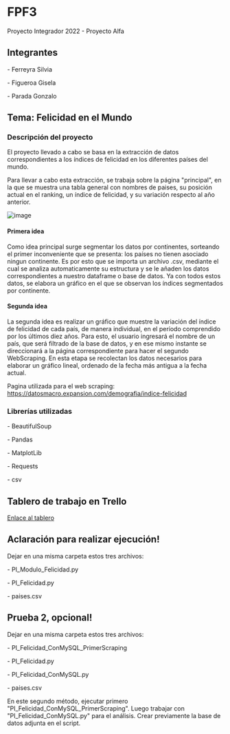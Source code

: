 <h1>FPF3</h1>

Proyecto Integrador 2022 - Proyecto Alfa

<h2>Integrantes</h2>

<p>- Ferreyra Silvia</p>
<p>- Figueroa Gisela</p>
<p>- Parada Gonzalo</p>



<h2>Tema: Felicidad en el Mundo</h2>

<h3>Descripción del proyecto</h2>

El proyecto llevado a cabo se basa en la extracción de datos correspondientes a los índices de felicidad en los diferentes países del mundo.

Para llevar a cabo esta extracción, se trabaja sobre la página "principal", en la que se muestra una tabla general con nombres de paises, su posición actual en el ranking, un índice de felicidad, y su variación respecto al año anterior.

![image](https://user-images.githubusercontent.com/100076710/200549433-77f45b5b-e338-4baa-a19a-5f3dcaa27b68.png)


<h4>Primera idea</h4>

Como idea principal surge segmentar los datos por continentes, sorteando el primer inconveniente que se presenta: los países no tienen asociado ningun continente. Es por esto que se importa un archivo .csv, mediante el cual se analiza automaticamente su estructura y se le añaden los datos correspondientes a nuestro dataframe o base de datos. Ya con todos estos datos, se elabora un gráfico en el que se observan los índices segmentados por continente.

<h4>Segunda idea</h4>

La segunda idea es realizar un gráfico que muestre la variación del índice de felicidad de cada país, de manera individual, en el período comprendido por los últimos diez años. Para esto, el usuario ingresará el nombre de un país, que será filtrado de la base de datos, y en ese mismo instante se direccionará a la página correspondiente para hacer el segundo WebScraping. En esta etapa se recolectan los datos necesarios para elaborar un gráfico lineal, ordenado de la fecha más antigua a la fecha actual.


Pagina utilizada para el web scraping: https://datosmacro.expansion.com/demografia/indice-felicidad

<h3>Librerías utilizadas</h2>

<p>- BeautifulSoup</p>
<p>- Pandas</p>
<p>- MatplotLib</p>
<p>- Requests</p>
<p>- csv</p>


<h2>Tablero de trabajo en Trello</h2>

<a href="https://trello.com/b/AIyzyE4v/proyecto-integrador">
Enlace al tablero
</a>

<h2>Aclaración para realizar ejecución!</h2>

Dejar en una misma carpeta estos tres archivos: 
<p>- PI_Modulo_Felicidad.py</p>
<p>- PI_Felicidad.py</p>
<p>- paises.csv</p>

<h2>Prueba 2, opcional!</h2>

Dejar en una misma carpeta estos tres archivos: 
<p>- PI_Felicidad_ConMySQL_PrimerScraping</p>
<p>- PI_Felicidad.py</p>
<p>- PI_Felicidad_ConMySQL.py</p>
<p>- paises.csv</p>

En este segundo método, ejecutar primero "PI_Felicidad_ConMySQL_PrimerScraping".
Luego trabajar con "PI_Felicidad_ConMySQL.py" para el análisis.
Crear previamente la base de datos adjunta en el script.


